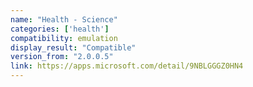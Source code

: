 ```yaml
---
name: "Health - Science"
categories: ['health']
compatibility: emulation
display_result: "Compatible"
version_from: "2.0.0.5"
link: https://apps.microsoft.com/detail/9NBLGGGZ0HN4
---
```

